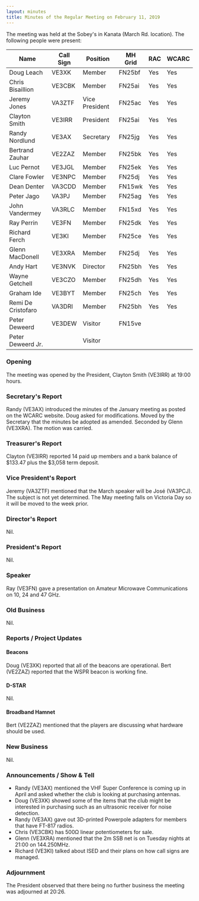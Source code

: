 ```yaml
---
layout: minutes
title: Minutes of the Regular Meeting on February 11, 2019
---
```


The meeting was held at the Sobey's in Kanata (March Rd. location).
The following people were present:

| Name                   | Call Sign  | Position         | MH Grid | RAC | WCARC |
|------------------------|------------|------------------|---------|-----|-------|
| Doug Leach             | VE3XK      | Member           | FN25bf  | Yes | Yes   |
| Chris Bisaillion       | VE3CBK     | Member           | FN25ai  | Yes | Yes   |
| Jeremy Jones           | VA3ZTF     | Vice President   | FN25ac  | Yes | Yes   |
| Clayton Smith          | VE3IRR     | President        | FN25ai  | Yes | Yes   |
| Randy Nordlund         | VE3AX      | Secretary        | FN25jg  | Yes | Yes   |
| Bertrand Zauhar        | VE2ZAZ     | Member           | FN25bk  | Yes | Yes   |
| Luc Pernot             | VE3JGL     | Member           | FN25ek  | Yes | Yes   |
| Clare Fowler           | VE3NPC     | Member           | FN25dj  | Yes | Yes   |
| Dean Denter            | VA3CDD     | Member           | FN15wk  | Yes | Yes   |
| Peter Jago             | VA3PJ      | Member           | FN25ag  | Yes | Yes   |
| John Vandermey         | VA3RLC     | Member           | FN15xd  | Yes | Yes   |
| Ray Perrin             | VE3FN      | Member           | FN25dk  | Yes | Yes   |
| Richard Ferch          | VE3KI      | Member           | FN25ce  | Yes | Yes   |
| Glenn MacDonell        | VE3XRA     | Member           | FN25dj  | Yes | Yes   |
| Andy Hart              | VE3NVK     | Director         | FN25bh  | Yes | Yes   |
| Wayne Getchell         | VE3CZO     | Member           | FN25dh  | Yes | Yes   |
| Graham Ide             | VE3BYT     | Member           | FN25ch  | Yes | Yes   |
| Remi De Cristofaro     | VA3DRI     | Member           | FN25bh  | Yes | Yes   |
| Peter Deweerd          | VE3DEW     | Visitor          | FN15ve  |     |       |
| Peter Deweerd Jr.      |            | Visitor          |         |     |       |

### Opening

The meeting was opened by the President, Clayton Smith (VE3IRR) at 19:00 hours.

### Secretary's Report

Randy (VE3AX) introduced the minutes of the January meeting as posted on the WCARC website.
Doug asked for modifications. Moved by the Secretary that the minutes be adopted as amended.
Seconded by Glenn (VE3XRA). The motion was carried.

### Treasurer's Report

Clayton (VE3IRR) reported 14 paid up members and a bank balance of $133.47 plus the $3,058 term deposit.

### Vice President's Report

Jeremy (VA3ZTF) mentioned that the March speaker will be José (VA3PCJ). The subject is not yet determined.
The May meeting falls on Victoria Day so it will be moved to the week prior.

### Director's Report

Nil.

### President's Report

Nil.

### Speaker

Ray (VE3FN) gave a presentation on Amateur Microwave Communications on 10, 24 and 47 GHz.

### Old Business

Nil.

### Reports / Project Updates

#### Beacons

Doug (VE3XK) reported that all of the beacons are operational.
Bert (VE2ZAZ) reported that the WSPR beacon is working fine.

#### D-STAR

Nil.

#### Broadband Hamnet

Bert (VE2ZAZ) mentioned that the players are discussing what hardware should be used.

### New Business

Nil.

### Announcements / Show & Tell

* Randy (VE3AX) mentioned the VHF Super Conference is coming up in April and asked whether the club is looking at purchasing antennas.
* Doug (VE3XK) showed some of the items that the club might be interested in purchasing such as an ultrasonic receiver for noise detection.
* Randy (VE3AX) gave out 3D-printed Powerpole adapters for members that have FT-817 radios.
* Chris (VE3CBK) has 500Ω linear potentiometers for sale.
* Glenn (VE3XRA) mentioned that the 2m SSB net is on Tuesday nights at 21:00 on 144.250MHz.
* Richard (VE3KI) talked about ISED and their plans on how call signs are managed.

### Adjournment

The President observed that there being no further business the meeting was
adjourned at 20:26.
